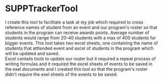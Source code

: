 # SUPPTrackerTool
I create this tool to facilitate a task at my job which required to cross reference names of student from an event and our program's roster so that students in the program can receive awards points. Average number of students would range from 20-40 students with a max of 400 students for bigger events. 
This tool takes two excel sheets, one containing the name of students that atttended event and excel of students in the program which will be updated and saved.  
Excel contails tools to update our roster but it required a repeat process of writing formulas and it required the excel sheets of events to be saved in the exel documents and I created this tool so that the program's roster didn't require the exel sheets of the events to be saved. 
